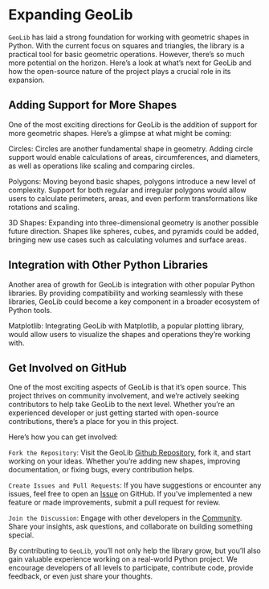 # Expanding GeoLib

`GeoLib` has laid a strong foundation for working with geometric shapes in Python. With the current focus on squares and triangles, the library is a practical tool for basic geometric operations. However, there’s so much more potential on the horizon. Here’s a look at what’s next for GeoLib and how the open-source nature of the project plays a crucial role in its expansion.

## Adding Support for More Shapes

One of the most exciting directions for GeoLib is the addition of support for more geometric shapes. Here’s a glimpse at what might be coming:

Circles: Circles are another fundamental shape in geometry. Adding circle support would enable calculations of areas, circumferences, and diameters, as well as operations like scaling and comparing circles.

Polygons: Moving beyond basic shapes, polygons introduce a new level of complexity. Support for both regular and irregular polygons would allow users to calculate perimeters, areas, and even perform transformations like rotations and scaling.

3D Shapes: Expanding into three-dimensional geometry is another possible future direction. Shapes like spheres, cubes, and pyramids could be added, bringing new use cases such as calculating volumes and surface areas.

## Integration with Other Python Libraries

Another area of growth for GeoLib is integration with other popular Python libraries. By providing compatibility and working seamlessly with these libraries, GeoLib could become a key component in a broader ecosystem of Python tools.

Matplotlib: Integrating GeoLib with Matplotlib, a popular plotting library, would allow users to visualize the shapes and operations they’re working with.

##  Get Involved on GitHub
One of the most exciting aspects of GeoLib is that it’s open source. This project thrives on community involvement, and we’re actively seeking contributors to help take GeoLib to the next level. Whether you’re an experienced developer or just getting started with open-source contributions, there’s a place for you in this project.

Here’s how you can get involved:

`Fork the Repository`: Visit the GeoLib [Github Repository](https://github.com/iBz-04/GeoLib), fork it, and start working on your ideas. Whether you’re adding new shapes, improving documentation, or fixing bugs, every contribution helps.

`Create Issues and Pull Requests`: If you have suggestions or encounter any issues, feel free to open an [Issue](https://github.com/iBz-04/GeoLib/issues) on GitHub. If you’ve implemented a new feature or made improvements, submit a pull request for review.

`Join the Discussion`: Engage with other developers in the [Community](https://github.com/iBz-04/GeoLib/discussions). Share your insights, ask questions, and collaborate on building something special.

By contributing to `GeoLib`, you’ll not only help the library grow, but you’ll also gain valuable experience working on a real-world Python project. We encourage developers of all levels to participate, contribute code, provide feedback, or even just share your thoughts.


